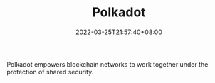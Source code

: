 ﻿---
weight: 
title: "Polkadot"
description: "Polkadot empowers blockchain networks to work together under the protection of shared security."
date: 2022-03-25T21:57:40+08:00
lastmod: 2022-03-25T16:45:40+08:00
draft: false
authors: ["Metabd"]
featuredImage: "173.png"
link: "https://polkadot.network/"
tags: ["Polkadot","去中心化"]
categories: ["navigation"]
navigation: ["去中心化"]
lightgallery: true
toc: true
pinned: false
recommend: false
recommend1: false
---
Polkadot empowers blockchain networks to work together under the protection of shared security.
